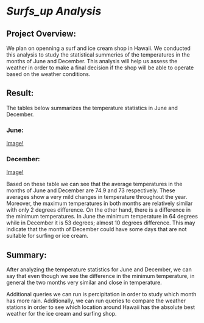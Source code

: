 # ***Surfs_up Analysis***

## **Project Overview:**
We plan on openning a surf and ice cream shop in Hawaii. We conducted this analysis to study the statistical summeries of the temperatures in the months of June and December. This analysis will help us assess the weather in order to make a final decision if the shop will be able to operate based on the weather conditions. 

## **Result:**
The tables below summarizes the temperature statistics in June and December. 

### June:

[Image!](https://github.com/Loulwa-Alkaisi/Surfs_up/blob/8b87b294fcdde92f1b00692c8be565a0fb12f264/Resources/June_statistics.png)

### December:

[Image!](https://github.com/Loulwa-Alkaisi/Surfs_up/blob/8b87b294fcdde92f1b00692c8be565a0fb12f264/Resources/December_statistics.png)

Based on these table we can see that the average temperatures in the months of June and December are 74.9 and 73 respectively. These averages show a very mild changes in temperature throughout the year. Moreover, the maximum temperatures in both months are relatively similar with only 2 degrees difference. On the other hand, there is a difference in the minimum temperatures. In June the minimum temperature in 64 degrees while in December it is 53 degrees; almost 10 degrees difference. This may indicate that the month of December could have some days that are not suitable for surfing or ice cream. 

## **Summary:**
After analyzing the temperature statistics for June and December, we can say that even though we see the difference in the minimum temperature, in general the two months very similar and close in temperature. 

Additional queries we can run is percipitation in order to study which month has more rain. Additionally, we can run queries to compare the weather stations in order to see which location around Hawaii has the absolute best weather for the ice cream and surfing shop.